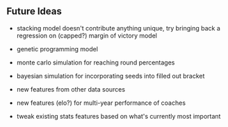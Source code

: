 ## Future Ideas

* stacking model doesn't contribute anything unique, try bringing back a regression on (capped?) margin of victory model
* genetic programming model

* monte carlo simulation for reaching round percentages
* bayesian simulation for incorporating seeds into filled out bracket

* new features from other data sources
* new features (elo?) for multi-year performance of coaches
* tweak existing stats features based on what's currently most important